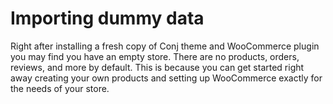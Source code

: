 # Importing dummy data 

Right after installing a fresh copy of Conj theme and WooCommerce plugin you may find you have an empty store. There are no products, orders, reviews, and more by default. This is because you can get started right away creating your own products and setting up WooCommerce exactly for the needs of your store.
